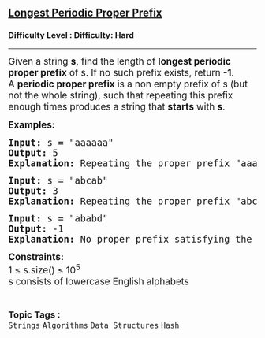 <h2><a href="https://www.geeksforgeeks.org/problems/longest-periodic-proper-prefix/1?_gl=1*1nvkn47*_up*MQ..*_gs*MQ..&gclid=CjwKCAjw49vEBhAVEiwADnMbbIM6dCzGiKZOdyzta9Btdnbo1kpaOcuM8pgces_YCNGE9vBbQyGsrxoCRFUQAvD_BwE&gbraid=0AAAAAC9yBkA9LC2hmmJoax4CyeWdY_R7e">Longest Periodic Proper Prefix</a></h2><h3>Difficulty Level : Difficulty: Hard</h3><hr><div class="problems_problem_content__Xm_eO"><p><span style="font-size: 18.6667px;">Given a string <strong>s</strong>, find the length of <strong>longest periodic proper prefix</strong> of s. If no such prefix exists, return <strong>-1</strong>.</span><span style="font-size: 18.6667px;"><br></span><span style="font-size: 18.6667px;">A <strong>periodic proper prefix</strong> is a non empty prefix of s (but not the whole string), such that repeating this prefix enough times produces a string that <strong>starts</strong> with <strong>s</strong>.</span></p>
<p><span style="font-size: 14pt;"><strong>Examples:</strong></span></p>
<pre><span style="font-size: 14pt;"><strong>Input: </strong>s = "aaaaaa"
<strong>Output:</strong> 5
<strong>Explanation:</strong> Repeating the proper prefix "aaaaa" forms "aaaaaaaaaa...", which contains "aaaaa" as a prefix. No longer proper prefix satisfies this.
</span></pre>
<pre><span style="font-size: 14pt;"><strong>Input:</strong> s = "abcab"
<strong>Output:</strong> 3
<strong>Explanation:</strong> Repeating the proper prefix "abc" forms "abcabc., which contains "abcab" as a prefix. No longer proper prefix satisfies this.<br></span></pre>
<pre><span style="font-size: 14pt;"><strong>Input:</strong> s = "ababd"
<strong>Output:</strong> -1
<strong>Explanation:</strong> No proper prefix satisfying the given condition.<br></span></pre>
<p><span style="font-size: 14pt;"><strong>Constraints:</strong><br>1 ≤ s.size() ≤ 10<sup>5</sup><br>s consists of lowercase English alphabets</span></p></div><br><p><span style=font-size:18px><strong>Topic Tags : </strong><br><code>Strings</code>&nbsp;<code>Algorithms</code>&nbsp;<code>Data Structures</code>&nbsp;<code>Hash</code>&nbsp;